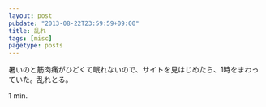```yaml
---
layout: post
pubdate: "2013-08-22T23:59:59+09:00"
title: 乱れ
tags: [misc]
pagetype: posts
---
```

暑いのと筋肉痛がひどくて眠れないので、サイトを見はじめたら、1時をまわっていた。乱れとる。

1 min.

